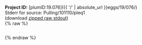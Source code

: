 **Project ID:** [plumID:19.076]({{ '/' | absolute_url }}eggs/19/076/)  
Stderr for source:  Pulling/101110/pleq1   
(download [zipped raw stdout](pleq1.plumed_master.stdout.txt.zip))  
{% raw %}
<pre>
</pre>
{% endraw %}
